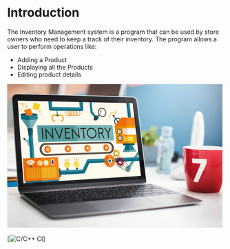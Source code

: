 # Introduction
The Inventory Management system is a program that can be used by store owners who need to keep a track of their inventory. The program allows a user to perform operations like:
- Adding a Product
- Displaying all the Products
- Editing product details

![Intro Photo](6_ImagesAndVideos/photo1.jpg)

[![C/C++ CI](https://github.com/govindbansal1309/mini-project/actions/workflows/c-build.yml/badge.svg)]
